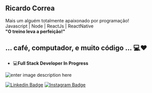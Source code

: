 ## Ricardo Correa

Mais um alguém totalmente apaixonado por programação! <br/>
Javascript | Node | ReactJs | ReactNative <br/>
**"O treino leva a perfeição!"**

## ... café, computador, e muito código ...  💻❤️
-   💻**Full Stack Developer In Progress**

![enter image description here](https://theninehertz.com/wp-content/uploads/2020/06/full-stack-development.gif) 

[![Linkedin Badge](https://img.shields.io/badge/-LinkedIn-blue?style=flat-square&logo=Linkedin&logoColor=white&link=https://www.linkedin.com/in/ricardo-alves-6a713b1b8/)](https://www.linkedin.com/in/ricardo-alves-6a713b1b8/) [![Instagram Badge](https://img.shields.io/badge/-Instagram-blue?style=flat-square&logo=Instagram&logoColor=white&link=https://www.instagram.com/ricardogtcorrea/)](https://www.instagram.com/ricardogtcorrea/) 



